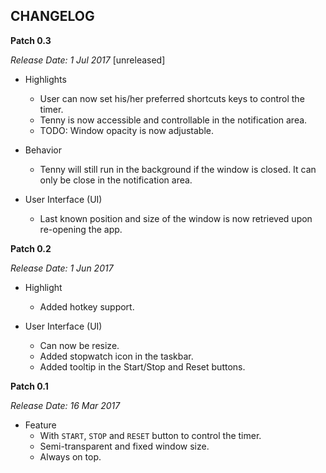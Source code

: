 CHANGELOG
---

**Patch 0.3**

_Release Date: 1 Jul 2017_ [unreleased]

* Highlights
    * User can now set his/her preferred shortcuts keys to control the timer.
    * Tenny is now accessible and controllable in the notification area.
    * TODO: Window opacity is now adjustable.

* Behavior 
    * Tenny will still run in the background if the window is closed. It can only be close in the notification area. 

* User Interface (UI)
    * Last known position and size of the window is now retrieved upon re-opening the app.


**Patch 0.2**

_Release Date: 1 Jun 2017_

* Highlight
    * Added hotkey support.
    
* User Interface (UI)
    * Can now be resize.
    * Added stopwatch icon in the taskbar.
    * Added tooltip in the Start/Stop and Reset buttons.


**Patch 0.1**

_Release Date: 16 Mar 2017_

* Feature
    * With `START`, `STOP` and `RESET` button to control the timer.
    * Semi-transparent and fixed window size.
    * Always on top.
    
    